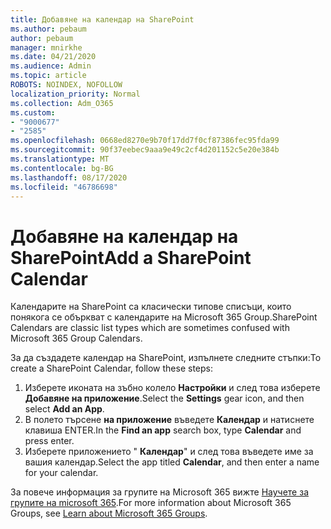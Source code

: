 ```yaml
---
title: Добавяне на календар на SharePoint
ms.author: pebaum
author: pebaum
manager: mnirkhe
ms.date: 04/21/2020
ms.audience: Admin
ms.topic: article
ROBOTS: NOINDEX, NOFOLLOW
localization_priority: Normal
ms.collection: Adm_O365
ms.custom:
- "9000677"
- "2585"
ms.openlocfilehash: 0668ed8270e9b70f17dd7f0cf87386fec95fda99
ms.sourcegitcommit: 90f37eebec9aaa9e49c2cf4d201152c5e20e384b
ms.translationtype: MT
ms.contentlocale: bg-BG
ms.lasthandoff: 08/17/2020
ms.locfileid: "46786698"
---
```

# <a name="add-a-sharepoint-calendar"></a><span data-ttu-id="65fee-102">Добавяне на календар на SharePoint</span><span class="sxs-lookup"><span data-stu-id="65fee-102">Add a SharePoint Calendar</span></span>

<span data-ttu-id="65fee-103">Календарите на SharePoint са класически типове списъци, които понякога се объркват с календарите на Microsoft 365 Group.</span><span class="sxs-lookup"><span data-stu-id="65fee-103">SharePoint Calendars are classic list types which are sometimes confused with Microsoft 365 Group Calendars.</span></span>
 
<span data-ttu-id="65fee-104">За да създадете календар на SharePoint, изпълнете следните стъпки:</span><span class="sxs-lookup"><span data-stu-id="65fee-104">To create a SharePoint Calendar, follow these steps:</span></span>
 
1.  <span data-ttu-id="65fee-105">Изберете иконата на зъбно колело **Настройки** и след това изберете **Добавяне на приложение**.</span><span class="sxs-lookup"><span data-stu-id="65fee-105">Select the **Settings** gear icon, and then select **Add an App**.</span></span>
2.  <span data-ttu-id="65fee-106">В полето търсене **на приложение** въведете **Календар** и натиснете клавиша ENTER.</span><span class="sxs-lookup"><span data-stu-id="65fee-106">In the **Find an app** search box, type **Calendar** and press enter.</span></span>
3.  <span data-ttu-id="65fee-107">Изберете приложението " **Календар**" и след това въведете име за вашия календар.</span><span class="sxs-lookup"><span data-stu-id="65fee-107">Select the app titled **Calendar**, and then enter a name for your calendar.</span></span>

<span data-ttu-id="65fee-108">За повече информация за групите на Microsoft 365 вижте [Научете за групите на microsoft 365](https://support.office.com/article/Learn-about-Office-365-groups-b565caa1-5c40-40ef-9915-60fdb2d97fa2).</span><span class="sxs-lookup"><span data-stu-id="65fee-108">For more information about Microsoft 365 Groups, see [Learn about Microsoft 365 Groups](https://support.office.com/article/Learn-about-Office-365-groups-b565caa1-5c40-40ef-9915-60fdb2d97fa2).</span></span>

